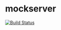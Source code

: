 # mockserver

[![Build Status](https://travis-ci.org/Wuvist/mockserver.svg?branch=master)](https://travis-ci.org/Wuvist/mockserver)